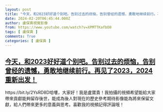 ```yaml
---
layout: post
title: "今天，和2023好好道个别吧。告别过去的烦恼，告别曾经的遗憾，勇敢地继续前行。再见了2023，2024重新出发！"
date: 2024-02-20T06:45:44.000Z
author: 盧保貴視覺影像
from: https://www.youtube.com/watch?v=XPMTTKafbO0
tags: [ 盧保貴 ]
comments: True
categories: [ 盧保貴 ]
---
```

<!--1708411544000-->
[今天，和2023好好道个别吧。告别过去的烦恼，告别曾经的遗憾，勇敢地继续前行。再见了2023，2024重新出发！](https://www.youtube.com/watch?v=XPMTTKafbO0)
------

<div>
https://bit.ly/2YsRD8D哈嘍，大家好！我是盧寶貴！我拍攝的視頻希望能給大家帶來貢獻能夠留存後世，能成為後人對現在的歷史參考期待影像能為將來保留文獻，給人們帶來更多的意義與思考。喜歡我的視頻記得評論哦！
</div>
